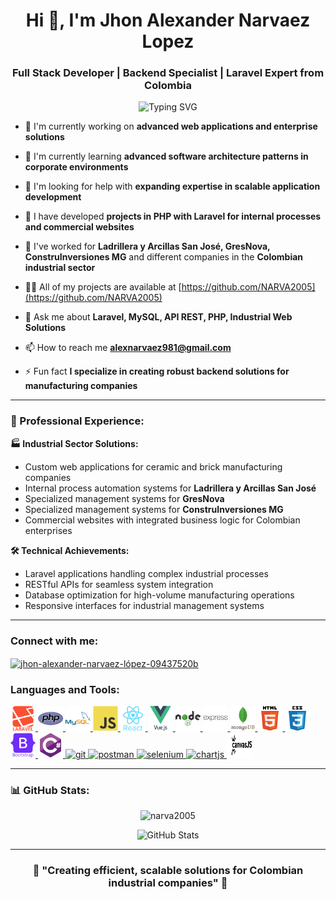 <h1 align="center">Hi 👋, I'm Jhon Alexander Narvaez Lopez</h1>
<h3 align="center">Full Stack Developer | Backend Specialist | Laravel Expert from Colombia</h3>

<p align="center">
  <img src="https://readme-typing-svg.herokuapp.com?font=Fira+Code&pause=1000&width=435&lines=Backend+Developer;Laravel+Expert;API+REST+Specialist;Database+Architect" alt="Typing SVG" />
</p>

- 🔭 I'm currently working on **advanced web applications and enterprise solutions**

- 🌱 I'm currently learning **advanced software architecture patterns in corporate environments**

- 🤝 I'm looking for help with **expanding expertise in scalable application development**

- 💼 I have developed **projects in PHP with Laravel for internal processes and commercial websites**

- 🏢 I've worked for **Ladrillera y Arcillas San José, GresNova, ConstruInversiones MG** and different companies in the **Colombian industrial sector**

- 👨‍💻 All of my projects are available at [https://github.com/NARVA2005](https://github.com/NARVA2005)

- 💬 Ask me about **Laravel, MySQL, API REST, PHP, Industrial Web Solutions**

- 📫 How to reach me **alexnarvaez981@gmail.com**

- ⚡ Fun fact **I specialize in creating robust backend solutions for manufacturing companies**

---

<h3 align="left">💼 Professional Experience:</h3>

**🏭 Industrial Sector Solutions:**
- Custom web applications for ceramic and brick manufacturing companies
- Internal process automation systems for **Ladrillera y Arcillas San José**
- Specialized management systems for **GresNova**
- Specialized management systems for **ConstruInversiones MG**
- Commercial websites with integrated business logic for Colombian enterprises

**🛠️ Technical Achievements:**
- Laravel applications handling complex industrial processes
- RESTful APIs for seamless system integration
- Database optimization for high-volume manufacturing operations
- Responsive interfaces for industrial management systems

---

<h3 align="left">Connect with me:</h3>
<p align="left">
<a href="https://linkedin.com/in/jhon-alexander-narvaez-lópez-09437520b" target="blank"><img align="center" src="https://raw.githubusercontent.com/rahuldkjain/github-profile-readme-generator/master/src/images/icons/Social/linked-in-alt.svg" alt="jhon-alexander-narvaez-lópez-09437520b" height="30" width="40" /></a>
</p>

<h3 align="left">Languages and Tools:</h3>
<p align="left"> 
<a href="https://laravel.com/" target="_blank" rel="noreferrer"> <img src="https://raw.githubusercontent.com/devicons/devicon/master/icons/laravel/laravel-plain-wordmark.svg" alt="laravel" width="40" height="40"/> </a>
<a href="https://www.php.net" target="_blank" rel="noreferrer"> <img src="https://raw.githubusercontent.com/devicons/devicon/master/icons/php/php-original.svg" alt="php" width="40" height="40"/> </a> 
<a href="https://www.mysql.com/" target="_blank" rel="noreferrer"> <img src="https://raw.githubusercontent.com/devicons/devicon/master/icons/mysql/mysql-original-wordmark.svg" alt="mysql" width="40" height="40"/> </a> 
<a href="https://developer.mozilla.org/en-US/docs/Web/JavaScript" target="_blank" rel="noreferrer"> <img src="https://raw.githubusercontent.com/devicons/devicon/master/icons/javascript/javascript-original.svg" alt="javascript" width="40" height="40"/> </a> 
<a href="https://reactjs.org/" target="_blank" rel="noreferrer"> <img src="https://raw.githubusercontent.com/devicons/devicon/master/icons/react/react-original-wordmark.svg" alt="react" width="40" height="40"/> </a> 
<a href="https://vuejs.org/" target="_blank" rel="noreferrer"> <img src="https://raw.githubusercontent.com/devicons/devicon/master/icons/vuejs/vuejs-original-wordmark.svg" alt="vuejs" width="40" height="40"/> </a> 
<a href="https://nodejs.org" target="_blank" rel="noreferrer"> <img src="https://raw.githubusercontent.com/devicons/devicon/master/icons/nodejs/nodejs-original-wordmark.svg" alt="nodejs" width="40" height="40"/> </a> 
<a href="https://expressjs.com" target="_blank" rel="noreferrer"> <img src="https://raw.githubusercontent.com/devicons/devicon/master/icons/express/express-original-wordmark.svg" alt="express" width="40" height="40"/> </a> 
<a href="https://www.mongodb.com/" target="_blank" rel="noreferrer"> <img src="https://raw.githubusercontent.com/devicons/devicon/master/icons/mongodb/mongodb-original-wordmark.svg" alt="mongodb" width="40" height="40"/> </a> 
<a href="https://www.w3.org/html/" target="_blank" rel="noreferrer"> <img src="https://raw.githubusercontent.com/devicons/devicon/master/icons/html5/html5-original-wordmark.svg" alt="html5" width="40" height="40"/> </a> 
<a href="https://www.w3schools.com/css/" target="_blank" rel="noreferrer"> <img src="https://raw.githubusercontent.com/devicons/devicon/master/icons/css3/css3-original-wordmark.svg" alt="css3" width="40" height="40"/> </a> 
<a href="https://getbootstrap.com" target="_blank" rel="noreferrer"> <img src="https://raw.githubusercontent.com/devicons/devicon/master/icons/bootstrap/bootstrap-plain-wordmark.svg" alt="bootstrap" width="40" height="40"/> </a> 
<a href="https://www.w3schools.com/cs/" target="_blank" rel="noreferrer"> <img src="https://raw.githubusercontent.com/devicons/devicon/master/icons/csharp/csharp-original.svg" alt="csharp" width="40" height="40"/> </a> 
<a href="https://git-scm.com/" target="_blank" rel="noreferrer"> <img src="https://www.vectorlogo.zone/logos/git-scm/git-scm-icon.svg" alt="git" width="40" height="40"/> </a> 
<a href="https://postman.com" target="_blank" rel="noreferrer"> <img src="https://www.vectorlogo.zone/logos/getpostman/getpostman-icon.svg" alt="postman" width="40" height="40"/> </a> 
<a href="https://www.selenium.dev" target="_blank" rel="noreferrer"> <img src="https://raw.githubusercontent.com/detain/svg-logos/780f25886640cef088af994181646db2f6b1a3f8/svg/selenium-logo.svg" alt="selenium" width="40" height="40"/> </a> 
<a href="https://www.chartjs.org" target="_blank" rel="noreferrer"> <img src="https://www.chartjs.org/media/logo-title.svg" alt="chartjs" width="40" height="40"/> </a> 
<a href="https://canvasjs.com" target="_blank" rel="noreferrer"> <img src="https://raw.githubusercontent.com/Hardik0307/Hardik0307/master/assets/canvasjs-charts.svg" alt="canvasjs" width="40" height="40"/> </a> 
</p>

---

<h3 align="left">📊 GitHub Stats:</h3>
<p align="center">
  <img src="https://github-readme-streak-stats.herokuapp.com/?user=narva2005&theme=default" alt="narva2005" />
</p>

<p align="center">
  <img src="https://github-readme-stats.vercel.app/api?username=narva2005&show_icons=true&theme=default" alt="GitHub Stats" />
</p>

---

<h3 align="center">🌟 "Creating efficient, scalable solutions for Colombian industrial companies" 🌟</h3>

